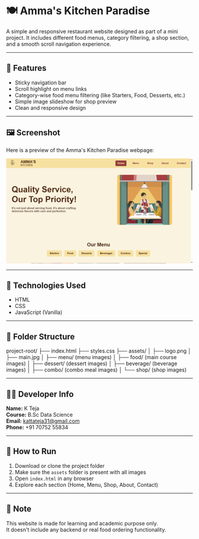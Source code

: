 # 🍽️ Amma's Kitchen Paradise

A simple and responsive restaurant website designed as part of a mini project. It includes different food menus, category filtering, a shop section, and a smooth scroll navigation experience.

---

## 🌟 Features

- Sticky navigation bar  
- Scroll highlight on menu links  
- Category-wise food menu filtering (like Starters, Food, Desserts, etc.)  
- Simple image slideshow for shop preview  
- Clean and responsive design

---


## 🖼️ Screenshot

Here is a preview of the Amma's Kitchen Paradise webpage:

![Dashboard Screenshot](assets/dashboard.png)

---

## 🧰 Technologies Used

- HTML  
- CSS  
- JavaScript (Vanilla)

---

## 📁 Folder Structure
project-root/
├── index.html
├── styles.css
├── assets/
│ ├── logo.png
│ ├── main.jpg
│ ├── menu/ (menu images)
│ ├── food/ (main course images)
│ ├── dessert/ (dessert images)
│ ├── beverage/ (beverage images)
│ ├── combo/ (combo meal images)
│ └── shop/ (shop images)


---

## 🧑‍💻 Developer Info

**Name:** K Teja  
**Course:** B.Sc Data Science  
**Email:** kattateja31@gmail.com  
**Phone:** +91 70752 55834

---

## 🔧 How to Run

1. Download or clone the project folder  
2. Make sure the `assets` folder is present with all images  
3. Open `index.html` in any browser  
4. Explore each section (Home, Menu, Shop, About, Contact)

---

## 📌 Note

This website is made for learning and academic purpose only.  
It doesn't include any backend or real food ordering functionality.

